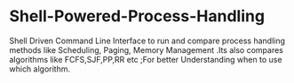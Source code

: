 # Shell-Powered-Process-Handling
Shell Driven Command Line Interface to run and compare process handling methods like Scheduling, Paging, Memory Management .Its also compares algorithms like FCFS,SJF,PP,RR etc  ;For better Understanding when to use which algorithm.
